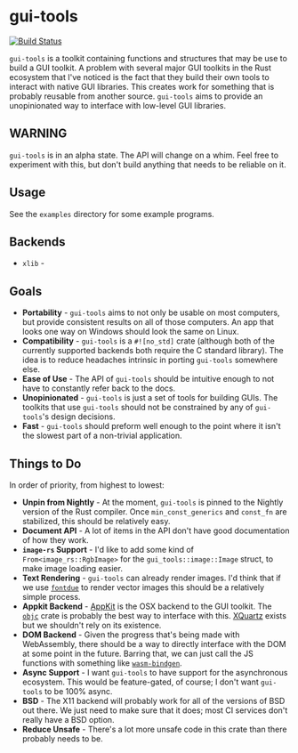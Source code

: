 # gui-tools

[![Build Status](https://dev.azure.com/jtnunley01/gui-tools/_apis/build/status/not-a-seagull.gui-tools?branchName=master)](https://dev.azure.com/jtnunley01/gui-tools/_build/latest?definitionId=7&branchName=master)

`gui-tools` is a toolkit containing functions and structures that may be use to build a GUI toolkit. A problem with several major GUI toolkits in the Rust ecosystem that I've noticed is the fact that they build their own tools to interact with native GUI libraries. This creates work for something that is probably reusable from another source. `gui-tools` aims to provide an unopinionated way to interface with low-level GUI libraries.

## WARNING

`gui-tools` is in an alpha state. The API will change on a whim. Feel free to experiment with this, but don't build anything that needs to be reliable on it.

## Usage

See the `examples` directory for some example programs.

## Backends

* `xlib` - 

## Goals

* **Portability** - `gui-tools` aims to not only be usable on most computers, but provide consistent results on all of those computers. An app that looks one way on Windows should look the same on Linux.
* **Compatibility** - `gui-tools` is a `#![no_std]` crate (although both of the currently supported backends both require the C standard library). The idea is to reduce headaches intrinsic in porting `gui-tools` somewhere else.
* **Ease of Use** - The API of `gui-tools` should be intuitive enough to not have to constantly refer back to the docs.
* **Unopinionated** - `gui-tools` is just a set of tools for building GUIs. The toolkits that use `gui-tools` should not be constrained by any of `gui-tools`'s design decisions.
* **Fast** - `gui-tools` should preform well enough to the point where it isn't the slowest part of a non-trivial application.

## Things to Do

In order of priority, from highest to lowest:

* **Unpin from Nightly** - At the moment, `gui-tools` is pinned to the Nightly version of the Rust compiler. Once `min_const_generics` and `const_fn` are stabilized, this should be relatively easy.
* **Document API** - A lot of items in the API don't have good documentation of how they work.
* **`image-rs` Support** - I'd like to add some kind of `From<image_rs::RgbImage>` for the `gui_tools::image::Image` struct, to make image loading easier.
* **Text Rendering** - `gui-tools` can already render images. I'd think that if we use [`fontdue`](https://crates.io/crates/fontdue) to render vector images this should be a relatively simple process.
* **Appkit Backend** - [AppKit](https://developer.apple.com/documentation/appkit) is the OSX backend to the GUI toolkit. The [`objc`](https://crates.io/crates/objc) crate is probably the best way to interface with this. [XQuartz](https://www.xquartz.org/) exists but we shouldn't rely on its existence.
* **DOM Backend** - Given the progress that's being made with WebAssembly, there should be a way to directly interface with the DOM at some point in the future. Barring that, we can just call the JS functions with something like [`wasm-bindgen`](https://crates.io/crates/wasm-bindgen).
* **Async Support** - I want `gui-tools` to have support for the asynchronous ecosystem. This would be feature-gated, of course; I don't want `gui-tools` to be 100% async.
* **BSD** - The X11 backend will probably work for all of the versions of BSD out there. We just need to make sure that it does; most CI services don't really have a BSD option.
* **Reduce Unsafe** - There's a lot more unsafe code in this crate than there probably needs to be.
